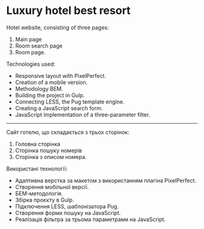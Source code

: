 # Luxury hotel best resort 

Hotel website, consisting of three pages:
1. Main page
2. Room search page
3. Room page.

Technologies used:
+ Responsive layout with PixelPerfect.
+ Creation of a mobile version.
+ Methodology BEM.
+ Building the project in Gulp.
+ Connecting LESS, the Pug template engine.
+ Creating a JavaScript search form.
+ JavaScript implementation of a three-parameter filter.

** **

Сайт готелю, що складається з трьох сторінок:

1. Головна сторінка
2. Сторінка пошуку номерів
3. Сторінка з описом номера.

Використані технології:
+ Адаптивна верстка за макетом з використанням плагіна PixelPerfect.
+ Створення мобільної версії.
+ БЕМ-методологія.
+ Збірка проєкту в Gulp.
+ Підключення LESS, шаблонізатора Pug.
+ Створення форми пошуку на JavaScript.
+ Реалізація фільтра за трьома параметрами на JavaScript.
